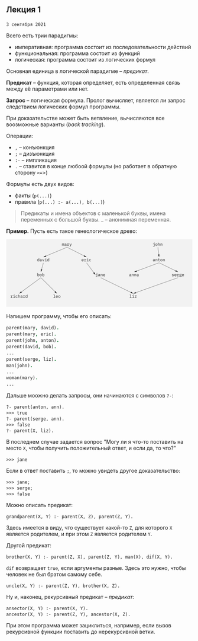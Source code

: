 ## Лекция 1
`3 сентября 2021`

Всего есть трии парадигмы:
- императивная: программа состоит из последовательности действий
- функциональная: программа состоит из функций
- логическая: программа состоит из логических формул

Основная единица в логической парадигме – *предикат*.

**Предикат** – функция, которая определяет, есть определенная связь между её параметрами или нет.

**Запрос** – логическая формула. Пролог вычисляет, является ли запрос следствием логических формул программы.

При доказательстве может быть ветвление, вычисляются все воозможные варианты (*back tracking*).

Операции:
- `,` – конъюнкция
- `;` – дизъюнкция
- `:-` – импликация
- `.` – ставится в конце любоой формулы (но работает в обратную сторону `<=`>)

Формулы есть двух видов:
- факты (`p(...)`)
- правила (`p(...) :- a(...), b(...)`)

> Предикаты и имена объектов с маленькой буквы, имена переменных с большой буквы. _ – анонимная переменная.

**Пример.** Пусть есть такое генеологическое древо:

![](../src/prolog_lec_1.png)

Напишем программу, чтобы его описать:
```prolog
parent(mary, david).
parent(mary, eric).
parent(john, anton).
parent(david, bob).
...
parent(serge, liz).
man(john).
...
woman(mary).
...
```

Дальше моожно делать запросы, они начинаются с символов `?-`:

```
?- parent(anton, ann).
>>> true
?- parent(serge, ann).
>>> false
?- parent(X, liz).
```

В последнем случае задается вопрос "Могу ли я что-то поставить на место `X`, чтобы получить положительный ответ, и если да, то что?" 

```
>>> jane
```

Если в ответ поставить `;`, то можно увидеть другое доказательство:

```
>>> jane;
>>> serge;
>>> false
```

Можно описать предикат:

```
grandparent(X, Y) :- parent(X, Z), parent(Z, Y).
```

Здесь имеется в виду, что существует какой-то `Z`, для которого `X` является родителем, и при этом `Z` является родителем `Y`.

Другой предикат:

```
brother(X, Y) :- parent(Z, X), parent(Z, Y), man(X), dif(X, Y).
```

`dif` возвращает `true`, если аргументы разные. Здесь это нужно, чтобы человек не был братом самому себе.

```
uncle(X, Y) :- parent(Z, Y), brother(X, Z).
```

Ну и, наконец, рекурсивный предикат – *предикат*:
```
ansector(X, Y) :- parent(X, Y).
ancestor(X, Y) :- parent(Z, Y), ancestor(X, Z).
```

При этом программа может зациклиться, например, если вызов рекурсивной функции поставить до нерекурсивной ветки.